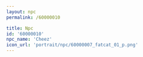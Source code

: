 ```yaml
---
layout: npc
permalink: /60000010

title: Npc
id: '60000010'
npc_name: 'Cheez'
icon_url: 'portrait/npc/60000007_fatcat_01_p.png'
---
```

